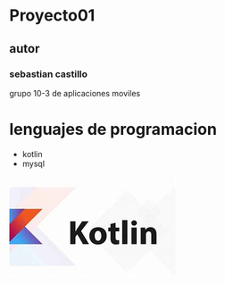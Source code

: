 # Proyecto01
## autor
### sebastian castillo

grupo 10-3 de aplicaciones moviles

# lenguajes de programacion
- kotlin
- mysql

![logo kotlin](imagenes/kotling_logo.jpg)
